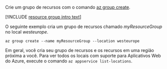 Crie um grupo de recursos com o comando [az group create](/cli/azure/group#create).

[!INCLUDE [resource group intro text](resource-group.md)]

O seguinte exemplo cria um grupo de recursos chamado *myResourceGroup* no local *westeurope*.

```azurecli-interactive
az group create --name myResourceGroup --location westeurope
```

Em geral, você cria seu grupo de recursos e os recursos em uma região próxima a você. Para ver todos os locais com suporte para Aplicativos Web do Azure, execute o comando `az appservice list-locations`. 